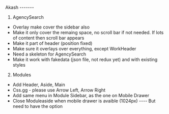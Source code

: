 Akash -------

1. AgencySearch

- Overlay make cover the sidebar also
- Make it only cover the remaing space, no scroll bar if not needed. If lots of content then scroll bar appears
- Make it part of header (position fixed)
- Make sure it overlays over everything, except WorkHeader
- Need a skeleton for AgencySearch
- Make it work with fakedata (json file, not redux yet) and with existing styles

2. Modules

- Add Header, Aside, Main
- Css.gg - please use Arrow Left, Arrow Right
- Add same menu in Module Sidebar, as the one on Mobile Drawer
- Close Moduleaside when mobile drawer is avaible (1024px)
  ---- But need to have the option
